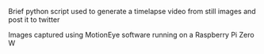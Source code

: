 Brief python script used to generate a timelapse video from still images and post it to twitter

Images captured using MotionEye software running on a Raspberry Pi Zero W
